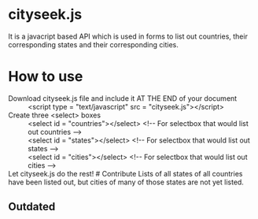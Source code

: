 # cityseek.js
It is a javacript based API which is used in forms to list out countries, their corresponding states and their corresponding cities.
# How to use
<dl>
<dt>Download cityseek.js file and include it AT THE END of your document<br>
<dd>&lt;script type = "text/javascript" src = "cityseek.js"&gt;&lt;/script&gt;
<dt>Create three &lt;select&gt; boxes
<dd>&lt;select id = "countries"&gt;&lt;/select&gt; &lt;!-- For selectbox that would list out countries --&gt;
<dd>&lt;select id = "states"&gt;&lt;/select&gt; &lt;!-- For selectbox that would list out states --&gt;
<dd>&lt;select id = "cities"&gt;&lt;/select&gt; &lt;!-- For selectbox that would list out cities --&gt;
<dt>Let cityseek.js do the rest!
# Contribute
Lists of all states of all countries have been listed out, but cities of many of those states are not yet listed.

## Outdated
